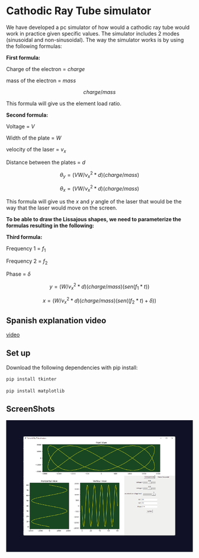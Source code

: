 
# Cathodic Ray Tube simulator

We have developed a pc simulator of how would a cathodic ray tube would work in practice given specific values.
The simulator includes 2 modes (sinusoidal and non-sinusoidal). The way the simulator works is by using the following formulas:

**First formula:**

Charge of the electron = $charge$

mass of the electron = $mass$

$$charge / mass$$

This formula will give us the element load ratio.

**Second formula:**

Voltage = $V$

Width of the plate = $W$

velocity of the laser = $v_x$

Distance between the plates = $d$

$$\theta_y = (VW/v_x^2 *d) (charge/mass)$$

$$\theta_x = (VW/v_x^2 *d) (charge/mass)$$

This formula will give us the $x$ and $y$ angle of the laser that would be the way that the laser would move on the screen.

**To be able to draw the Lissajous shapes, we need to parameterize the formulas resulting in the following:**

**Third formula:**

Frequency 1 = $f_1$

Frequency 2 = $f_2$

Phase = $\delta$


$$y = (W/v_x^2 * d )(charge/mass) (sen(f_1 * t))$$ 


$$x = (W/v_x^2 * d )(charge/mass) (sen((f_2 * t) + \delta))$$


## Spanish explanation video
[video](https://www.youtube.com/watch?v=7MQQK4SGXrw)


## Set up
Download the following dependencies with pip install:
```
pip install tkinter

pip install matplotlib

```

## ScreenShots
![Alt text](/screenshots/simulador.png?raw=true "ScreenShot")






